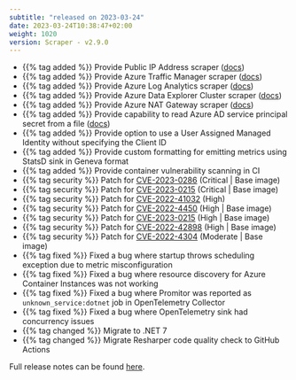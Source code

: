 ```yaml
---
subtitle: "released on 2023-03-24"
date: 2023-03-24T10:38:47+02:00
weight: 1020
version: Scraper - v2.9.0
---
```


- {{% tag added %}} Provide Public IP Address scraper ([docs](https://docs.promitor.io/unreleased/scraping/providers/public-ip-address.md))
- {{% tag added %}} Provide Azure Traffic Manager scraper ([docs](https://docs.promitor.io/unreleased/scraping/providers/traffic-manager.md))
- {{% tag added %}} Provide Azure Log Analytics scraper ([docs](https://docs.promitor.io/unreleased/scraping/providers/log-analytics/))
- {{% tag added %}} Provide Azure Data Explorer Cluster scraper ([docs](https://docs.promitor.io/unreleased/scraping/providers/data-explorer-clusters.md))
- {{% tag added %}} Provide Azure NAT Gateway scraper ([docs](https://docs.promitor.io/unreleased/scraping/providers/nat-gateway.md))
- {{% tag added %}} Provide capability to read Azure AD service principal secret from a file ([docs](https://docs.promitor.io/v2.9/security/azure-authentication/#service-principle-authentication))
- {{% tag added %}} Provide option to use a User Assigned Managed Identity without specifying the Client ID
- {{% tag added %}} Provide custom formatting for emitting metrics using StatsD sink in Geneva format
- {{% tag added %}} Provide container vulnerability scanning in CI
- {{% tag security %}} Patch for [CVE-2023-0286](https://github.com/advisories/GHSA-x4qr-2fvf-3mr5) (Critical | Base image)
- {{% tag security %}} Patch for [CVE-2023-0215](https://github.com/advisories/GHSA-x4qr-2fvf-3mr5) (Critical | Base image)
- {{% tag security %}} Patch for [CVE-2022-41032](https://github.com/advisories/GHSA-g3q9-xf95-8hp5) (High)
- {{% tag security %}} Patch for [CVE-2022-4450](https://github.com/advisories/GHSA-v5w6-wcm8-jm4q) (High | Base image)
- {{% tag security %}} Patch for [CVE-2023-0215](https://github.com/advisories/GHSA-r7jw-wp68-3xch) (High | Base image)
- {{% tag security %}} Patch for [CVE-2022-42898](https://access.redhat.com/security/cve/cve-2022-42898) (High | Base image)
- {{% tag security %}} Patch for [CVE-2022-4304](https://github.com/advisories/GHSA-p52g-cm5j-mjv4) (Moderate | Base image)
- {{% tag fixed %}} Fixed a bug where startup throws scheduling exception due to metric misconfiguration
- {{% tag fixed %}} Fixed a bug where resource discovery for Azure Container Instances was not working
- {{% tag fixed %}} Fixed a bug where Promitor was reported as `unknown_service:dotnet` job in OpenTelemetry Collector
- {{% tag fixed %}} Fixed a bug where OpenTelemetry sink had concurrency issues
- {{% tag changed %}} Migrate to .NET 7
- {{% tag changed %}} Migrate Resharper code quality check to GitHub Actions

Full release notes can be found [here](https://github.com/tomkerkhove/promitor/releases/tag/Scraper-v2.9.0).
